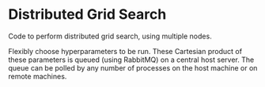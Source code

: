 # Distributed Grid Search

Code to perform distributed grid search, using multiple nodes.

Flexibly choose hyperparameters to be run. 
These Cartesian product of these parameters is queued (using RabbitMQ) on a central host server. 
The queue can be polled by any number of processes on the host machine or on remote machines. 
